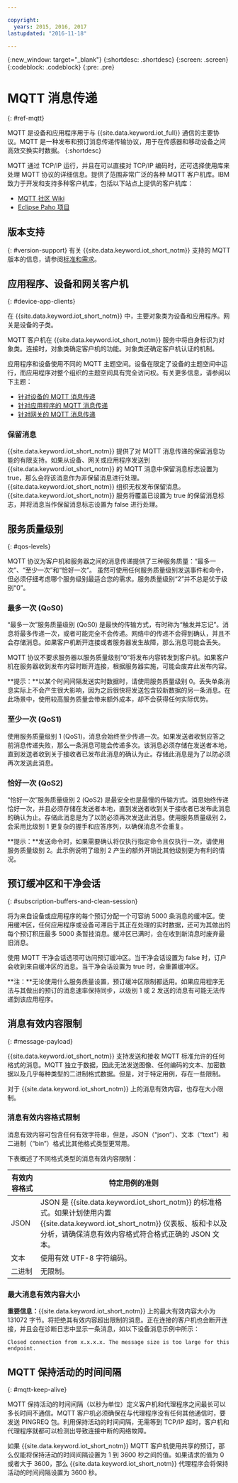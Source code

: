 ```yaml
---

copyright:
  years: 2015, 2016, 2017
lastupdated: "2016-11-18"

---
```


{:new_window: target="_blank"}
{:shortdesc: .shortdesc}
{:screen: .screen}
{:codeblock: .codeblock}
{:pre: .pre}

# MQTT 消息传递
{: #ref-mqtt}

MQTT 是设备和应用程序用于与 {{site.data.keyword.iot_full}} 通信的主要协议。MQTT 是一种发布和预订消息传递传输协议，用于在传感器和移动设备之间高效交换实时数据。
{:shortdesc}

MQTT 通过 TCP/IP 运行，并且在可以直接对 TCP/IP 编码时，还可选择使用库来处理 MQTT 协议的详细信息。提供了范围非常广泛的各种 MQTT 客户机库。IBM 致力于开发和支持多种客户机库，包括以下站点上提供的客户机库：

- [MQTT 社区 Wiki](https://github.com/mqtt/mqtt.github.io/wiki)
- [Eclipse Paho 项目](http://eclipse.org/paho/)

## 版本支持
{: #version-support}
有关 {{site.data.keyword.iot_short_notm}} 支持的 MQTT 版本的信息，请参阅[标准和需求](../standards_and_requirements.html#mqtt)。

## 应用程序、设备和网关客户机
{: #device-app-clients}

在 {{site.data.keyword.iot_short_notm}} 中，主要对象类为设备和应用程序。网关是设备的子类。

MQTT 客户机在 {{site.data.keyword.iot_short_notm}} 服务中将自身标识为对象类。连接时，对象类确定客户机的功能。对象类还确定客户机认证的机制。

应用程序和设备使用不同的 MQTT 主题空间。设备在限定了设备的主题空间中运行，而应用程序对整个组织的主题空间具有完全访问权。有关更多信息，请参阅以下主题：

- [针对设备的 MQTT 消息传递](../../devices/mqtt.html)
- [针对应用程序的 MQTT 消息传递](../../applications/mqtt.html)
- [针对网关的 MQTT 消息传递](../../gateways/mqtt.html)

### 保留消息
{{site.data.keyword.iot_short_notm}} 提供了对 MQTT 消息传递的保留消息功能的有限支持。如果从设备、网关或应用程序发送到 {{site.data.keyword.iot_short_notm}} 的 MQTT 消息中保留消息标志设置为 true，那么会将该消息作为非保留消息进行处理。{{site.data.keyword.iot_short_notm}} 组织无权发布保留消息。{{site.data.keyword.iot_short_notm}} 服务将覆盖已设置为 true 的保留消息标志，并将消息当作保留消息标志设置为 false 进行处理。

## 服务质量级别
{: #qos-levels}

MQTT 协议为客户机和服务器之间的消息传递提供了三种服务质量：“最多一次”、“至少一次”和“恰好一次”。
虽然可使用任何服务质量级别发送事件和命令，但必须仔细考虑哪个服务级别最适合您的需求。服务质量级别“2”并不总是优于级别“0”。

### 最多一次 (QoS0)

“最多一次”服务质量级别 (QoS0) 是最快的传输方式，有时称为“触发并忘记”。消息将最多传递一次，或者可能完全不会传递。网络中的传递不会得到确认，并且不会存储消息。如果客户机断开连接或者服务器发生故障，那么消息可能会丢失。

MQTT 协议不要求服务器以服务质量级别“0”将发布内容转发到客户机。如果客户机在服务器收到发布内容时断开连接，根据服务器实施，可能会废弃此发布内容。

**提示：**以某个时间间隔发送实时数据时，请使用服务质量级别 0。丢失单条消息实际上不会产生很大影响，因为之后很快将发送包含较新数据的另一条消息。在此场景中，使用较高服务质量会带来额外成本，却不会获得任何实际优势。

### 至少一次 (QoS1)

使用服务质量级别 1 (QoS1)，消息会始终至少传递一次。如果发送者收到应答之前消息传递失败，那么一条消息可能会传递多次。该消息必须存储在发送者本地，直到发送者收到关于接收者已发布此消息的确认为止。存储此消息是为了以防必须再次发送此消息。

### 恰好一次 (QoS2)

“恰好一次”服务质量级别 2 (QoS2) 是最安全也是最慢的传输方式。消息始终传递恰好一次，并且必须存储在发送者本地，直到发送者收到关于接收者已发布此消息的确认为止。存储此消息是为了以防必须再次发送此消息。使用服务质量级别 2，会采用比级别 1 更复杂的握手和应答序列，以确保消息不会重复。

**提示：**发送命令时，如果需要确认将仅执行指定命令且仅执行一次，请使用服务质量级别 2。此示例说明了级别 2 产生的额外开销比其他级别更为有利的情况。

## 预订缓冲区和干净会话
{: #subscription-buffers-and-clean-session}

将为来自设备或应用程序的每个预订分配一个可容纳 5000 条消息的缓冲区。使用缓冲区，任何应用程序或设备可滞后于其正在处理的实时数据，还可为其做出的每个预订积压最多 5000 条暂挂消息。缓冲区已满时，会在收到新消息时废弃最旧消息。

使用 MQTT 干净会话选项可访问预订缓冲区。当干净会话设置为 false 时，订户会收到来自缓冲区的消息。当干净会话设置为 true 时，会重置缓冲区。

**注：**无论使用什么服务质量设置，预订缓冲区限制都适用。如果应用程序无法与其做出的预订的消息速率保持同步，以级别 1 或 2 发送的消息有可能无法传递到该应用程序。

## 消息有效内容限制
{: #message-payload}

{{site.data.keyword.iot_short_notm}} 支持发送和接收 MQTT 标准允许的任何格式的消息。MQTT 独立于数据，因此无法发送图像、任何编码的文本、加密数据以及几乎每种类型的二进制格式数据。但是，对于特定用例，存在一些限制。   

对于 {{site.data.keyword.iot_short_notm}} 上的消息有效内容，也存在大小限制。

### 消息有效内容格式限制

消息有效内容可包含任何有效字符串，但是，JSON（“json”）、文本（“text”）和二进制（“bin”）格式比其他格式类型更常用。

下表概述了不同格式类型的消息有效内容限制：

有效内容格式  | 特定用例的准则
--------- | ----------  
JSON | JSON 是 {{site.data.keyword.iot_short_notm}} 的标准格式。如果计划使用内置 {{site.data.keyword.iot_short_notm}} 仪表板、板和卡以及分析，请确保消息有效内容格式符合格式正确的 JSON 文本。
文本 | 使用有效 UTF-8 字符编码。
二进制 | 无限制。


### 最大消息有效内容大小

**重要信息：**{{site.data.keyword.iot_short_notm}} 上的最大有效内容大小为 131072 字节。将拒绝其有效内容超出限制的消息。正在连接的客户机也会断开连接，并且会在诊断日志中显示一条消息，如以下设备消息示例中所示：

`Closed connection from x.x.x.x. The message size is too large for this endpoint.`

## MQTT 保持活动的时间间隔
{: #mqtt-keep-alive}

MQTT 保持活动的时间间隔（以秒为单位）定义客户机和代理程序之间最长可以多长时间不通信。MQTT 客户机必须确保在与代理程序没有任何其他通信时，要发送 PINGREQ 包。利用保持活动的时间间隔，无需等到 TCP/IP 超时，客户机和代理程序就都可以检测出导致连接中断的网络故障。

如果 {{site.data.keyword.iot_short_notm}} MQTT 客户机使用共享的预订，那么仅能将保持活动的时间间隔设置为 1 到 3600 秒之间的值。如果请求的值为 0 或者大于 3600，那么 {{site.data.keyword.iot_short_notm}} 代理程序会将保持活动的时间间隔设置为 3600 秒。
